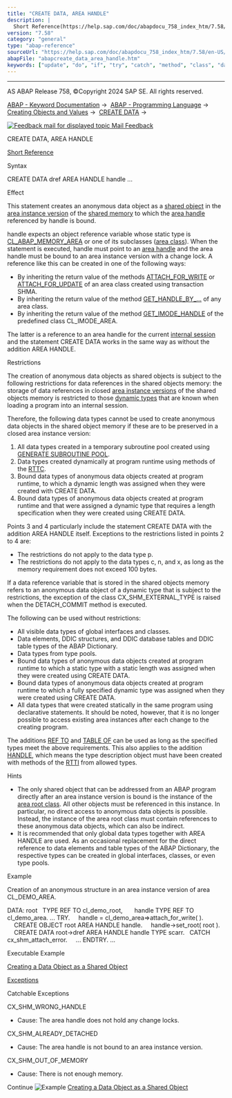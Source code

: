 ```yaml
---
title: "CREATE DATA, AREA HANDLE"
description: |
  Short Reference(https://help.sap.com/doc/abapdocu_758_index_htm/7.58/en-US/abapcreate_data_shortref.htm) Syntax CREATE DATA dref AREA HANDLE handle ... Effect This statement creates an anonymous data object as a shared object(https://help.sap.com/doc/abapdocu_758_index_htm/7.58/en-US/abenshared_
version: "7.58"
category: "general"
type: "abap-reference"
sourceUrl: "https://help.sap.com/doc/abapdocu_758_index_htm/7.58/en-US/abapcreate_data_area_handle.htm"
abapFile: "abapcreate_data_area_handle.htm"
keywords: ["update", "do", "if", "try", "catch", "method", "class", "data", "types", "abapcreate", "area", "handle"]
---
```


* * *

AS ABAP Release 758, ©Copyright 2024 SAP SE. All rights reserved.

[ABAP - Keyword Documentation](https://help.sap.com/doc/abapdocu_758_index_htm/7.58/en-US/abenabap.htm) →  [ABAP - Programming Language](https://help.sap.com/doc/abapdocu_758_index_htm/7.58/en-US/abenabap_reference.htm) →  [Creating Objects and Values](https://help.sap.com/doc/abapdocu_758_index_htm/7.58/en-US/abencreate_objects.htm) →  [CREATE DATA](https://help.sap.com/doc/abapdocu_758_index_htm/7.58/en-US/abapcreate_data.htm) → 

 [![](Mail.gif?object=Mail.gif "Feedback mail for displayed topic") Mail Feedback](mailto:f1_help@sap.com?subject=Feedback%20on%20ABAP%20Documentation&body=Document:%20CREATE%20DATA%2C%20AREA%20HANDLE%2C%20ABAPCREATE_DATA_AREA_HANDLE%2C%20758%0D%0A%0D%0AError:%0D%0A%0D%0A%0D%0A%0D%0ASuggestion%20for%20improvement:)

CREATE DATA, AREA HANDLE

[Short Reference](https://help.sap.com/doc/abapdocu_758_index_htm/7.58/en-US/abapcreate_data_shortref.htm)

Syntax

CREATE DATA dref AREA HANDLE handle ...

Effect

This statement creates an anonymous data object as a [shared object](https://help.sap.com/doc/abapdocu_758_index_htm/7.58/en-US/abenshared_object_glosry.htm "Glossary Entry") in the [area instance version](https://help.sap.com/doc/abapdocu_758_index_htm/7.58/en-US/abenarea_instance_version_glosry.htm "Glossary Entry") of the [shared memory](https://help.sap.com/doc/abapdocu_758_index_htm/7.58/en-US/abenshared_memory_glosry.htm "Glossary Entry") to which the [area handle](https://help.sap.com/doc/abapdocu_758_index_htm/7.58/en-US/abenarea_handle_glosry.htm "Glossary Entry") referenced by handle is bound.

handle expects an object reference variable whose static type is [CL\_ABAP\_MEMORY\_AREA](https://help.sap.com/doc/abapdocu_758_index_htm/7.58/en-US/abenshm_cl_abap_memory_area.htm) or one of its subclasses ([area class](https://help.sap.com/doc/abapdocu_758_index_htm/7.58/en-US/abenarea_class_glosry.htm "Glossary Entry")). When the statement is executed, handle must point to an [area handle](https://help.sap.com/doc/abapdocu_758_index_htm/7.58/en-US/abenarea_handle_glosry.htm "Glossary Entry") and the area handle must be bound to an area instance version with a change lock. A reference like this can be created in one of the following ways:

-   By inheriting the return value of the methods [ATTACH\_FOR\_WRITE](https://help.sap.com/doc/abapdocu_758_index_htm/7.58/en-US/abenshm_area_class.htm) or [ATTACH\_FOR\_UPDATE](https://help.sap.com/doc/abapdocu_758_index_htm/7.58/en-US/abenshm_area_class.htm) of an area class created using transaction SHMA.
-   By inheriting the return value of the method [GET\_HANDLE\_BY\_...](https://help.sap.com/doc/abapdocu_758_index_htm/7.58/en-US/abenshm_cl_abap_memory_area.htm) of any area class.
-   By inheriting the return value of the method [GET\_IMODE\_HANDLE](https://help.sap.com/doc/abapdocu_758_index_htm/7.58/en-US/abenshm_cl_imode_area.htm) of the predefined class CL\_IMODE\_AREA.

The latter is a reference to an area handle for the current [internal session](https://help.sap.com/doc/abapdocu_758_index_htm/7.58/en-US/abeninternal_session_glosry.htm "Glossary Entry") and the statement CREATE DATA works in the same way as without the addition AREA HANDLE.

Restrictions

The creation of anonymous data objects as shared objects is subject to the following restrictions for data references in the shared objects memory: the storage of data references in closed [area instance versions](https://help.sap.com/doc/abapdocu_758_index_htm/7.58/en-US/abenarea_instance_version_glosry.htm "Glossary Entry") of the shared objects memory is restricted to those [dynamic types](https://help.sap.com/doc/abapdocu_758_index_htm/7.58/en-US/abendynamic_type_glosry.htm "Glossary Entry") that are known when loading a program into an internal session.

Therefore, the following data types cannot be used to create anonymous data objects in the shared object memory if these are to be preserved in a closed area instance version:

1.  All data types created in a temporary subroutine pool created using [GENERATE SUBROUTINE POOL](https://help.sap.com/doc/abapdocu_758_index_htm/7.58/en-US/abapgenerate_shortref.htm).
2.  Data types created dynamically at program runtime using methods of the [RTTC](https://help.sap.com/doc/abapdocu_758_index_htm/7.58/en-US/abenrun_time_type_creation_glosry.htm "Glossary Entry").
3.  Bound data types of anonymous data objects created at program runtime, to which a dynamic length was assigned when they were created with CREATE DATA.
4.  Bound data types of anonymous data objects created at program runtime and that were assigned a dynamic type that requires a length specification when they were created using CREATE DATA.

Points 3 and 4 particularly include the statement CREATE DATA with the addition AREA HANDLE itself. Exceptions to the restrictions listed in points 2 to 4 are:

-   The restrictions do not apply to the data type p.
-   The restrictions do not apply to the data types c, n, and x, as long as the memory requirement does not exceed 100 bytes.

If a data reference variable that is stored in the shared objects memory refers to an anonymous data object of a dynamic type that is subject to the restrictions, the exception of the class CX\_SHM\_EXTERNAL\_TYPE is raised when the DETACH\_COMMIT method is executed.

The following can be used without restrictions:

-   All visible data types of global interfaces and classes.
-   Data elements, DDIC structures, and DDIC database tables and DDIC table types of the ABAP Dictionary.
-   Data types from type pools.
-   Bound data types of anonymous data objects created at program runtime to which a static type with a static length was assigned when they were created using CREATE DATA.
-   Bound data types of anonymous data objects created at program runtime to which a fully specified dynamic type was assigned when they were created using CREATE DATA.
-   All data types that were created statically in the same program using declarative statements. It should be noted, however, that it is no longer possible to access existing area instances after each change to the creating program.

The additions [REF TO](https://help.sap.com/doc/abapdocu_758_index_htm/7.58/en-US/abapcreate_data_reference.htm) and [TABLE OF](https://help.sap.com/doc/abapdocu_758_index_htm/7.58/en-US/abapcreate_data_itab.htm) can be used as long as the specified types meet the above requirements. This also applies to the addition [HANDLE](https://help.sap.com/doc/abapdocu_758_index_htm/7.58/en-US/abapcreate_data_handle.htm), which means the type description object must have been created with methods of the [RTTI](https://help.sap.com/doc/abapdocu_758_index_htm/7.58/en-US/abenrun_time_type_identific_glosry.htm "Glossary Entry") from allowed types.

Hints

-   The only shared object that can be addressed from an ABAP program directly after an area instance version is bound is the instance of the [area root class](https://help.sap.com/doc/abapdocu_758_index_htm/7.58/en-US/abenroot_data_class_glosry.htm "Glossary Entry"). All other objects must be referenced in this instance. In particular, no direct access to anonymous data objects is possible. Instead, the instance of the area root class must contain references to these anonymous data objects, which can also be indirect.
-   It is recommended that only global data types together with AREA HANDLE are used. As an occasional replacement for the direct reference to data elements and table types of the ABAP Dictionary, the respective types can be created in global interfaces, classes, or even type pools.

Example

Creation of an anonymous structure in an area instance version of area CL\_DEMO\_AREA.

DATA: root   TYPE REF TO cl\_demo\_root,
      handle TYPE REF TO cl\_demo\_area.
...
TRY.
    handle = cl\_demo\_area=>attach\_for\_write( ).
    CREATE OBJECT root AREA HANDLE handle.
    handle->set\_root( root ).
    CREATE DATA root->dref AREA HANDLE handle TYPE scarr.
  CATCH cx\_shm\_attach\_error.
    ...
ENDTRY.
...

Executable Example

[Creating a Data Object as a Shared Object](https://help.sap.com/doc/abapdocu_758_index_htm/7.58/en-US/abencreate_shared_data_objct_abexa.htm)

[Exceptions](https://help.sap.com/doc/abapdocu_758_index_htm/7.58/en-US/abenabap_language_exceptions.htm)

Catchable Exceptions

CX\_SHM\_WRONG\_HANDLE

-   Cause: The area handle does not hold any change locks.

CX\_SHM\_ALREADY\_DETACHED

-   Cause: The area handle is not bound to an area instance version.

CX\_SHM\_OUT\_OF\_MEMORY

-   Cause: There is not enough memory.

Continue
![Example](exa.gif "Example") [Creating a Data Object as a Shared Object](https://help.sap.com/doc/abapdocu_758_index_htm/7.58/en-US/abencreate_shared_data_objct_abexa.htm)